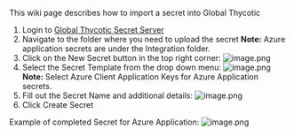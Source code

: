 This wiki page describes how to import a secret into Global Thycotic
1. Login to [Global Thycotic Secret Server](https://pcs.deloitteresources.com/PCS/login.aspx)
2. Navigate to the folder where you need to upload the secret
   **Note:** Azure application secrets are under the Integration folder.
3. Click on the New Secret button in the top right corner:
![image.png](/.attachments/image-81a1b4e9-0dc6-44c6-8182-46fef5253ba7.png)
4. Select the Secret Template from the drop down menu:
![image.png](/.attachments/image-09344e10-55db-4184-a3d3-7736032e2ca5.png)
  **Note:** Select Azure Client Application Keys for Azure Application secrets.
5. Fill out the Secret Name and additional details:
![image.png](/.attachments/image-4d539f0a-3efb-4837-99e6-022ba9b4f16c.png)
6. Click Create Secret

Example of completed Secret for Azure Application:
![image.png](/.attachments/image-fe048d0f-afd2-4af9-a8f1-669dd2380793.png)